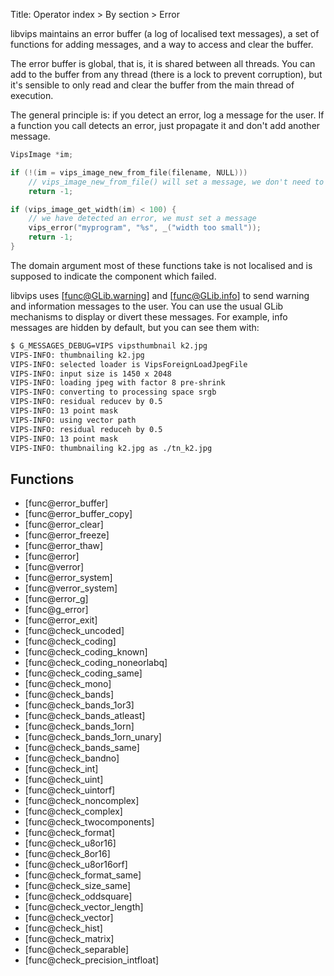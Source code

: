 Title: Operator index > By section > Error

<!-- libvips/iofuncs/error.c -->

libvips maintains an error buffer (a log of localised text messages), a set
of functions for adding messages, and a way to access and clear the buffer.

The error buffer is global, that is, it is shared between all threads. You
can add to the buffer from any thread (there is a lock to prevent
corruption), but it's sensible to only read and clear the buffer from the
main thread of execution.

The general principle is: if you detect an error, log a message for the
user. If a function you call detects an error, just propagate it and don't
add another message.

```c
VipsImage *im;

if (!(im = vips_image_new_from_file(filename, NULL)))
    // vips_image_new_from_file() will set a message, we don't need to
    return -1;

if (vips_image_get_width(im) < 100) {
    // we have detected an error, we must set a message
    vips_error("myprogram", "%s", _("width too small"));
    return -1;
}
```

The domain argument most of these functions take is not localised and is
supposed to indicate the component which failed.

libvips uses [func@GLib.warning] and [func@GLib.info] to send warning and
information messages to the user. You can use the usual GLib mechanisms to
display or divert these messages. For example, info messages are hidden by
default, but you can see them with:

```bash
$ G_MESSAGES_DEBUG=VIPS vipsthumbnail k2.jpg
VIPS-INFO: thumbnailing k2.jpg
VIPS-INFO: selected loader is VipsForeignLoadJpegFile
VIPS-INFO: input size is 1450 x 2048
VIPS-INFO: loading jpeg with factor 8 pre-shrink
VIPS-INFO: converting to processing space srgb
VIPS-INFO: residual reducev by 0.5
VIPS-INFO: 13 point mask
VIPS-INFO: using vector path
VIPS-INFO: residual reduceh by 0.5
VIPS-INFO: 13 point mask
VIPS-INFO: thumbnailing k2.jpg as ./tn_k2.jpg
```

## Functions

* [func@error_buffer]
* [func@error_buffer_copy]
* [func@error_clear]
* [func@error_freeze]
* [func@error_thaw]
* [func@error]
* [func@verror]
* [func@error_system]
* [func@verror_system]
* [func@error_g]
* [func@g_error]
* [func@error_exit]
* [func@check_uncoded]
* [func@check_coding]
* [func@check_coding_known]
* [func@check_coding_noneorlabq]
* [func@check_coding_same]
* [func@check_mono]
* [func@check_bands]
* [func@check_bands_1or3]
* [func@check_bands_atleast]
* [func@check_bands_1orn]
* [func@check_bands_1orn_unary]
* [func@check_bands_same]
* [func@check_bandno]
* [func@check_int]
* [func@check_uint]
* [func@check_uintorf]
* [func@check_noncomplex]
* [func@check_complex]
* [func@check_twocomponents]
* [func@check_format]
* [func@check_u8or16]
* [func@check_8or16]
* [func@check_u8or16orf]
* [func@check_format_same]
* [func@check_size_same]
* [func@check_oddsquare]
* [func@check_vector_length]
* [func@check_vector]
* [func@check_hist]
* [func@check_matrix]
* [func@check_separable]
* [func@check_precision_intfloat]
